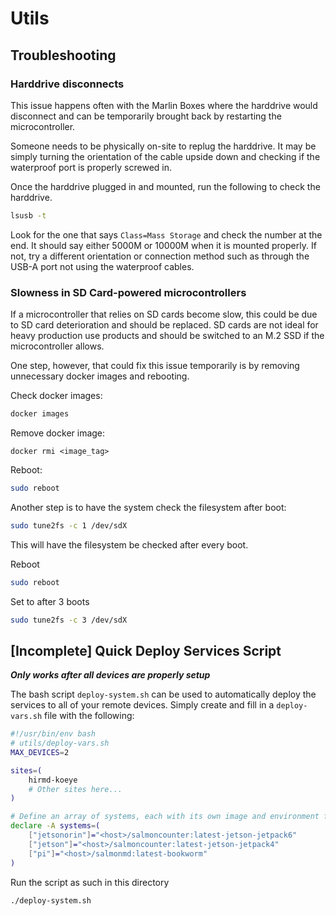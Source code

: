 # Utils

## Troubleshooting

### Harddrive disconnects

This issue happens often with the Marlin Boxes where the harddrive would
disconnect and can be temporarily brought back by restarting the
microcontroller.

Someone needs to be physically on-site to replug the harddrive. It may be
simply turning the orientation of the cable upside down and checking if the
waterproof port is properly screwed in.

Once the harddrive plugged in and mounted, run the following to check the harddrive.
```bash
lsusb -t
```

Look for the one that says `Class=Mass Storage` and check the number at the
end. It should say either 5000M or 10000M when it is mounted properly. If not,
try a different orientation or connection method such as through the USB-A port
not using the waterproof cables.

### Slowness in SD Card-powered microcontrollers

If a microcontroller that relies on SD cards become slow, this could be due to
SD card deterioration and should be replaced. SD cards are not ideal for heavy
production use products and should be switched to an M.2 SSD if the
microcontroller allows.

One step, however, that could fix this issue temporarily is by removing
unnecessary docker images and rebooting.

Check docker images:
```bash
docker images
```

Remove docker image:
```
docker rmi <image_tag>
```

Reboot:
```bash
sudo reboot
```

Another step is to have the system check the filesystem after boot:

```bash
sudo tune2fs -c 1 /dev/sdX
```
This will have the filesystem be checked after every boot.

Reboot
```bash
sudo reboot
```

Set to after 3 boots
```bash
sudo tune2fs -c 3 /dev/sdX
```


## [Incomplete] Quick Deploy Services Script

***Only works after all devices are properly setup***

The bash script `deploy-system.sh` can be used to automatically deploy the services
to all of your remote devices. Simply create and fill in a `deploy-vars.sh` file with
the following:

```bash
#!/usr/bin/env bash
# utils/deploy-vars.sh
MAX_DEVICES=2

sites=(
    hirmd-koeye
    # Other sites here...
)

# Define an array of systems, each with its own image and environment file
declare -A systems=(
    ["jetsonorin"]="<host>/salmoncounter:latest-jetson-jetpack6"
    ["jetson"]="<host>/salmoncounter:latest-jetson-jetpack4"
    ["pi"]="<host>/salmonmd:latest-bookworm"
)
```

Run the script as such in this directory
```bash
./deploy-system.sh
```
